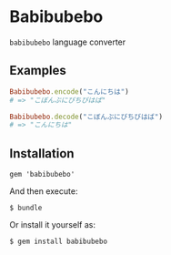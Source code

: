 # Babibubebo
`babibubebo` language converter

## Examples
```ruby
Babibubebo.encode("こんにちは")
# => "こぼんぶにびちびはば"

Babibubebo.decode("こぼんぶにびちびはば")
# => "こんにちは"
```

## Installation
```
gem 'babibubebo'
```

And then execute:

```
$ bundle
```

 Or install it yourself as:

```
$ gem install babibubebo
```
